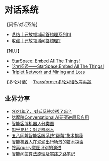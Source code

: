 # 对话系统

【问答/对话系统】
- [总结｜开放领域问答梳理系列(1)](https://mp.weixin.qq.com/s/iLE0zwhzd3ffri8VH24Z9g)
- [收藏｜开放领域问答梳理2](https://mp.weixin.qq.com/s/M5Vo_ZJO26nUyMljsfhk8Q)

【NLU】
- [StarSpace: Embed All The Things!](https://blog.csdn.net/Forlogen/article/details/91345913)
- [论文阅读——StarSpace:Embed All The Things!](https://www.jianshu.com/p/35c15221c1c4)
- [Triplet Network and Mining and Loss](https://allenlu2007.wordpress.com/2019/06/08/triplet-network-and-loss-and-tensorflow-face-recognition-%E4%BA%BA%E8%87%89%E8%AD%98%E5%88%A5/)

【多轮对话】
-[Transformer多轮对话改写实践](https://zhuanlan.zhihu.com/p/137127209)

## 业界分享
- [2021年了，对话系统凉透了吗？](https://mp.weixin.qq.com/s/X68GyzAzB9reI72HQtWu6g)
- [达摩院Conversational AI研究进展及应用](https://mp.weixin.qq.com/s/hdus6c1h8TTqPfpfS-v0Ug)
- [智能客服机器人分类图](https://blog.csdn.net/u011646912/article/details/102816281)
- [知乎专栏：对话机器人](https://www.zhihu.com/column/c_1154767675480821760)
- [五八同城智能客服系统“帮帮”技术揭秘](https://mp.weixin.qq.com/s/5ewD2xD8J08W89-Rwixw4Q)
- [智能机器人在滴滴出行场景的技术探索](https://mp.weixin.qq.com/s/MSy8OHzR3avObmOq9uSSFQ)
- [搜索query意图识别的演进](https://mp.weixin.qq.com/s/0Hh_iV8tNFd0eEpXSxy9nA)
- [智能问答算法原理及实践之路笔记](https://www.jianshu.com/p/c47a1d1cff7a)